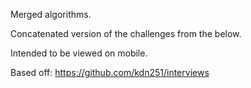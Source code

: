 Merged algorithms.

Concatenated version of the challenges from the below.

Intended to be viewed on mobile.

Based off: https://github.com/kdn251/interviews